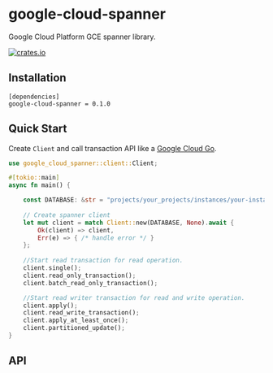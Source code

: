 # google-cloud-spanner

Google Cloud Platform GCE spanner library.

[![crates.io](https://img.shields.io/crates/v/google-cloud-spanner.svg)](https://crates.io/crates/google-cloud-spanner)

## Installation

```
[dependencies]
google-cloud-spanner = 0.1.0
```

## Quick Start

Create `Client` and call transaction API like a [Google Cloud Go](https://github.com/googleapis/google-cloud-go/tree/main/spanner).

```rust
use google_cloud_spanner::client::Client;

#[tokio::main]
async fn main() {

    const DATABASE: &str = "projects/your_projects/instances/your-instance/databases/your-database";
   
    // Create spanner client
    let mut client = match Client::new(DATABASE, None).await {
        Ok(client) => client,
        Err(e) => { /* handle error */ }
    };
    
    //Start read transaction for read operation.
    client.single(); 
    client.read_only_transaction(); 
    client.batch_read_only_transaction();

    //Start read writer transaction for read and write operation.
    client.apply();
    client.read_write_transaction();
    client.apply_at_least_once();
    client.partitioned_update();
}
```

## API

